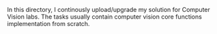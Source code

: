 In this directory, I continously upload/upgrade my solution for Computer Vision labs. 
The tasks usually contain computer vision core functions implementation from scratch.
